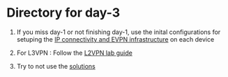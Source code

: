 # Directory for day-3

1. If you miss day-1 or not finishing day-1, use the inital configurations for setuping the [IP connectivity and EVPN infrastructure](https://github.com/krikoon73/VXLAN-EVPN/tree/master/TRAINING/day-2/initial_conf) on each device

2. For L3VPN : Follow the [L2VPN lab guide](https://github.com/krikoon73/VXLAN-EVPN/blob/master/TRAINING/day-3/lab_guides/ADC_day3_EVPN_L3VPN_lab_guide.md)

3. Try to not use the [solutions](https://github.com/krikoon73/VXLAN-EVPN/tree/master/TRAINING/day-3/solutions)